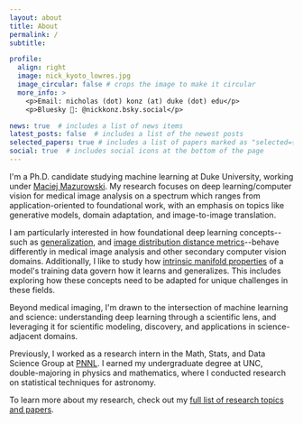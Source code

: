 ```yaml
---
layout: about
title: About
permalink: /
subtitle:

profile:
  align: right
  image: nick_kyoto_lowres.jpg
  image_circular: false # crops the image to make it circular
  more_info: >
    <p>Email: nicholas (dot) konz (at) duke (dot) edu</p>
    <p>Bluesky 🦋: @nickkonz.bsky.social</p>

news: true  # includes a list of news items
latest_posts: false  # includes a list of the newest posts
selected_papers: true # includes a list of papers marked as "selected={true}"
social: true  # includes social icons at the bottom of the page
---
```


I'm a Ph.D. candidate studying machine learning at Duke University, working under [Maciej Mazurowski](https://sites.duke.edu/mazurowski/). My research focuses on deep learning/computer vision for medical image analysis on a spectrum which ranges from application-oriented to foundational work, with an emphasis on topics like generative models, domain adaptation, and image-to-image translation.

I am particularly interested in how foundational deep learning concepts--such as [generalization](https://nickk124.github.io/research/#intrinsic-properties-of-image-data-manifolds-and-their-effects-on-neural-network-generalization), and [image distribution distance metrics](https://nickk124.github.io/research/#image-distribution-similarity-metrics-and-generative-models)--behave differently in medical image analysis and other secondary computer vision domains. Additionally, I like to study how [intrinsic manifold properties](https://nickk124.github.io/research/#intrinsic-properties-of-image-data-manifolds-and-their-effects-on-neural-network-generalization) of a model's training data govern how it learns and generalizes. This includes exploring how these concepts need to be adapted for unique challenges in these fields.

Beyond medical imaging, I'm drawn to the intersection of machine learning and science: understanding deep learning through a scientific lens, and leveraging it for scientific modeling, discovery, and applications in science-adjacent domains.

Previously, I worked as a research intern in the Math, Stats, and Data Science Group at [PNNL](https://www.pnnl.gov/). I earned my undergraduate degree at UNC, double-majoring in physics and mathematics, where I conducted research on statistical techniques for astronomy.

To learn more about my research, check out my [full list of research topics and papers](/research/).
